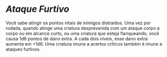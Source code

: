 # *Ataque Furtivo*

Você sabe atingir os pontos vitais de inimigos distraídos. Uma vez por rodada, quando atinge uma criatura desprevenida com um ataque corpo a corpo ou em alcance curto, ou uma criatura que esteja flanqueando, você causa 1d6 pontos de dano extra. A cada dois níveis, esse dano extra aumenta em +1d6. Uma criatura imune a acertos críticos também é imune a ataques furtivos.